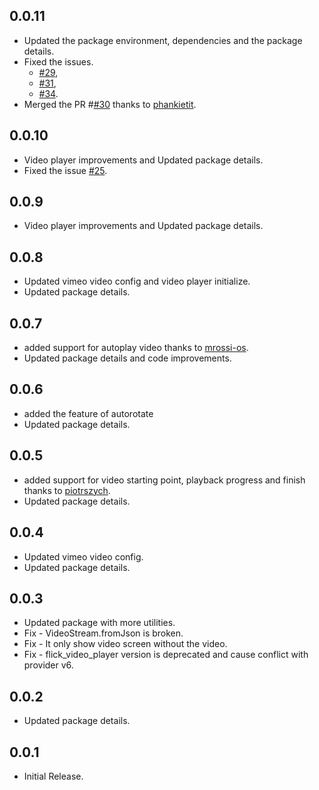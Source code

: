 ## 0.0.11

* Updated the package environment, dependencies and the package details.
* Fixed the issues.
    - [#29](https://github.com/Mindinventory/vimeo_video_player/issues/29),
    - [#31](https://github.com/Mindinventory/vimeo_video_player/issues/31),
    - [#34](https://github.com/Mindinventory/vimeo_video_player/issues/34).
* Merged the PR #[#30](https://github.com/Mindinventory/vimeo_video_player/pull/30) thanks
  to [phankietit](https://github.com/phankietit).

## 0.0.10

* Video player improvements and Updated package details.
* Fixed the issue [#25](https://github.com/Mindinventory/vimeo_video_player/issues/25).

## 0.0.9

* Video player improvements and Updated package details.

## 0.0.8

* Updated vimeo video config and video player initialize.
* Updated package details.

## 0.0.7

* added support for autoplay video thanks to [mrossi-os](https://github.com/mrossi-os).
* Updated package details and code improvements.

## 0.0.6

* added the feature of autorotate
* Updated package details.

## 0.0.5

* added support for video starting point, playback progress and finish thanks
  to [piotrszych](https://github.com/piotrszych).
* Updated package details.

## 0.0.4

* Updated vimeo video config.
* Updated package details.

## 0.0.3

* Updated package with more utilities.
* Fix - VideoStream.fromJson is broken.
* Fix - It only show video screen without the video.
* Fix - flick_video_player version is deprecated and cause conflict with provider v6.

## 0.0.2

* Updated package details.

## 0.0.1

* Initial Release.